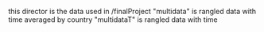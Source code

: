 this director is the data used in /finalProject
"multidata" is rangled data with time averaged by country
"multidataT" is rangled data with time
